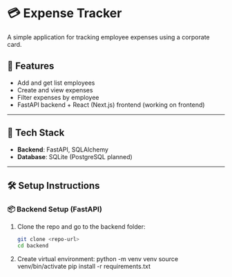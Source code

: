 # 💳 Expense Tracker

A simple application for tracking employee expenses using a corporate card.

## 🚀 Features

- Add and get list employees
- Create and view expenses
- Filter expenses by employee
- FastAPI backend + React (Next.js) frontend (working on frontend)

---

## 🧱 Tech Stack

- **Backend**: FastAPI, SQLAlchemy
- **Database**: SQLite (PostgreSQL planned)

---

## 🛠️ Setup Instructions

### 📦 Backend Setup (FastAPI)

1. Clone the repo and go to the backend folder:
   ```bash
   git clone <repo-url>
   cd backend

2. Create virtual environment:
    python -m venv venv
    source venv/bin/activate
    pip install -r requirements.txt
